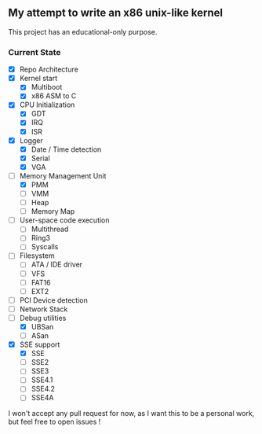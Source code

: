 ## My attempt to write an x86 unix-like kernel

This project has an educational-only purpose.

### Current State
- [x] Repo Architecture
- [x] Kernel start
  - [x] Multiboot
  - [x] x86 ASM to C
- [x] CPU Initialization
  - [x] GDT
  - [x] IRQ
  - [x] ISR
- [x] Logger
  - [x] Date / Time detection
  - [x] Serial
  - [x] VGA
- [ ] Memory Management Unit
  - [x] PMM
  - [ ] VMM
  - [ ] Heap
  - [ ] Memory Map
- [ ] User-space code execution
  - [ ] Multithread
  - [ ] Ring3
  - [ ] Syscalls
- [ ] Filesystem
  - [ ] ATA / IDE driver
  - [ ] VFS
  - [ ] FAT16
  - [ ] EXT2
- [ ] PCI Device detection
- [ ] Network Stack
- [ ] Debug utilities
  - [x] UBSan
  - [ ] ASan
- [x] SSE support
  - [x] SSE
  - [ ] SSE2
  - [ ] SSE3
  - [ ] SSE4.1
  - [ ] SSE4.2
  - [ ] SSE4A

I won't accept any pull request for now, as I want this to be a personal work, but feel free to open issues !
